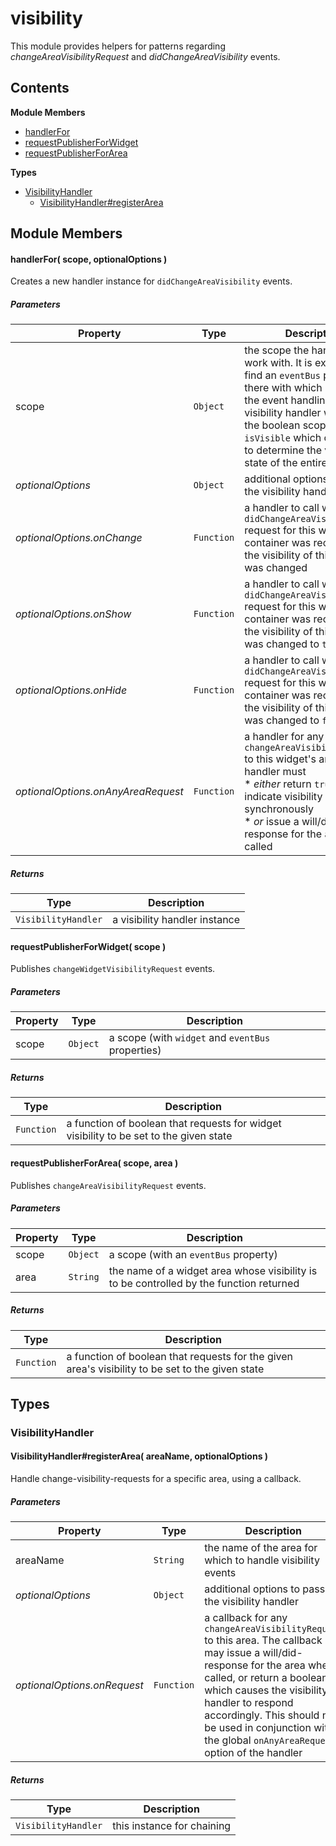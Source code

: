 
# visibility

This module provides helpers for patterns regarding *changeAreaVisibilityRequest* and
*didChangeAreaVisibility* events.

## Contents

**Module Members**
- [handlerFor](#handlerFor)
- [requestPublisherForWidget](#requestPublisherForWidget)
- [requestPublisherForArea](#requestPublisherForArea)

**Types**
- [VisibilityHandler](#VisibilityHandler)
  - [VisibilityHandler#registerArea](#VisibilityHandler#registerArea)

## Module Members
#### <a name="handlerFor"></a>handlerFor( scope, optionalOptions )
Creates a new handler instance for `didChangeAreaVisibility` events.

##### Parameters
| Property | Type | Description |
| -------- | ---- | ----------- |
| scope | `Object` |  the scope the handler should work with. It is expected to find an `eventBus` property there with which it can do the event handling. The visibility handler will manage the boolean scope property `isVisible` which can be used to determine the visibility state of the entire widget |
| _optionalOptions_ | `Object` |  additional options to pass to the visibility handler |
| _optionalOptions.onChange_ | `Function` |  a handler to call when a `didChangeAreaVisibility` request for this widget's container was received, and the visibility of this widget was changed |
| _optionalOptions.onShow_ | `Function` |  a handler to call when a `didChangeAreaVisibility` request for this widget's container was received, and the visibility of this widget was changed to `true` |
| _optionalOptions.onHide_ | `Function` |  a handler to call when a `didChangeAreaVisibility` request for this widget's container was received, and the visibility of this widget was changed to `false` |
| _optionalOptions.onAnyAreaRequest_ | `Function` |  a handler for any `changeAreaVisibilityRequest` to this widget's areas The handler must<br>* _either_ return `true`/`false` to indicate visibility synchronously<br>* _or_ issue a will/did-response for the area when called |

##### Returns
| Type | Description |
| ---- | ----------- |
| `VisibilityHandler` |  a visibility handler instance |

#### <a name="requestPublisherForWidget"></a>requestPublisherForWidget( scope )
Publishes `changeWidgetVisibilityRequest` events.

##### Parameters
| Property | Type | Description |
| -------- | ---- | ----------- |
| scope | `Object` |  a scope (with `widget` and `eventBus` properties) |

##### Returns
| Type | Description |
| ---- | ----------- |
| `Function` |  a function of boolean that requests for widget visibility to be set to the given state |

#### <a name="requestPublisherForArea"></a>requestPublisherForArea( scope, area )
Publishes `changeAreaVisibilityRequest` events.

##### Parameters
| Property | Type | Description |
| -------- | ---- | ----------- |
| scope | `Object` |  a scope (with an `eventBus` property) |
| area | `String` |  the name of a widget area whose visibility is to be controlled by the function returned |

##### Returns
| Type | Description |
| ---- | ----------- |
| `Function` |  a function of boolean that requests for the given area's visibility to be set to the given state |

## Types
### <a name="VisibilityHandler"></a>VisibilityHandler

#### <a name="VisibilityHandler#registerArea"></a>VisibilityHandler#registerArea( areaName, optionalOptions )
Handle change-visibility-requests for a specific area, using a callback.

##### Parameters
| Property | Type | Description |
| -------- | ---- | ----------- |
| areaName | `String` |  the name of the area for which to handle visibility events |
| _optionalOptions_ | `Object` |  additional options to pass to the visibility handler |
| _optionalOptions.onRequest_ | `Function` |  a callback for any `changeAreaVisibilityRequest` to this area. The callback may issue a will/did-response for the area when called, or return a boolean which causes the visibility handler to respond accordingly. This should not be used in conjunction with the global `onAnyAreaRequest`-option of the handler |

##### Returns
| Type | Description |
| ---- | ----------- |
| `VisibilityHandler` |  this instance for chaining |
